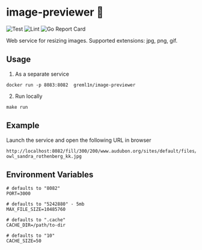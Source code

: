 # image-previewer 🚀
![Test](https://github.com/dmitryt/image-previewer/workflows/Test/badge.svg?branch=master)
![Lint](https://github.com/dmitryt/image-previewer/workflows/Lint/badge.svg?branch=master)
![Go Report Card](https://goreportcard.com/badge/github.com/dmitryt/image-previewer)

Web service for resizing images. Supported extensions: jpg, png, gif.

## Usage

1. As a separate service

```console
docker run -p 8083:8082  greml1n/image-previewer
```
2. Run locally

```console
make run
```

## Example

Launch the service and open the following URL in browser

```console
http://localhost:8082/fill/300/200/www.audubon.org/sites/default/files/a1_1902_16_barred-owl_sandra_rothenberg_kk.jpg
```

## Environment Variables

```console
# defaults to "8082"
PORT=3000

# defaults to "5242880" - 5mb
MAX_FILE_SIZE=10485760

# defaults to ".cache"
CACHE_DIR=/path/to-dir

# defaults to "10"
CACHE_SIZE=50
```
